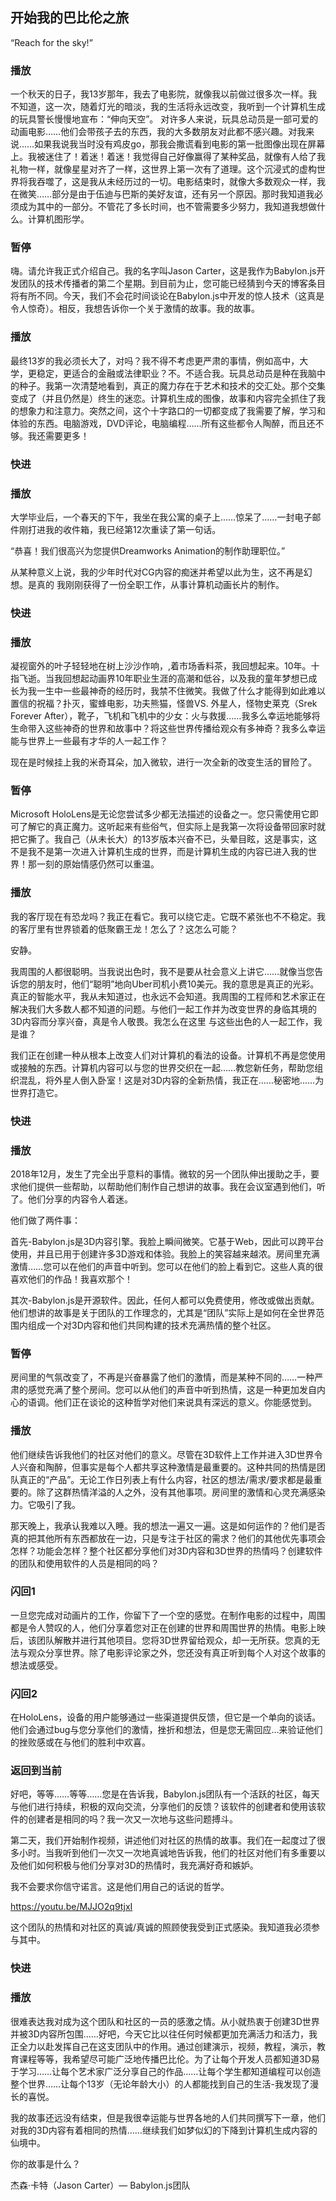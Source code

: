 
## 开始我的巴比伦之旅
“Reach for the sky!”

### 播放
一个秋天的日子，我13岁那年，我去了电影院，就像我以前做过很多次一样。我不知道，这一次，随着灯光的暗淡，我的生活将永远改变，我听到一个计算机生成的玩具警长慢慢地宣布：“伸向天空”。
对许多人来说，玩具总动员是一部可爱的动画电影……他们会带孩子去的东西，我的大多数朋友对此都不感兴趣。对我来说……如果我说我当时没有鸡皮go，那我会撒谎看到电影的第一批图像出现在屏幕上。我被迷住了！着迷！着迷！我觉得自己好像赢得了某种奖品，就像有人给了我礼物一样，就像星星对齐了一样，这世界上第一次有了道理。这个沉浸式的虚构世界将我吞噬了，这是我从未经历过的一切。电影结束时，就像大多数观众一样，我在微笑……部分是由于伍迪与巴斯的美好友谊，还有另一个原因。那时我知道我必须成为其中的一部分。不管花了多长时间，也不管需要多少努力，我知道我想做什么。计算机图形学。
### 暂停

嗨。请允许我正式介绍自己。我的名字叫Jason Carter，这是我作为Babylon.js开发团队的技术传播者的第二个星期。到目前为止，您可能已经猜到今天的博客条目将有所不同。今天，我们不会花时间谈论在Babylon.js中开发的惊人技术（这真是令人惊奇）。相反，我想告诉你一个关于激情的故事。我的故事。
### 播放
最终13岁的我必须长大了，对吗？我不得不考虑更严肃的事情，例如高中，大学，更稳定，更适合的金融或法律职业？不。不适合我。玩具总动员是种在我脑中的种子。我第一次清楚地看到，真正的魔力存在于艺术和技术的交汇处。那个交集变成了（并且仍然是）终生的迷恋。计算机生成的图像，故事和内容完全抓住了我的想象力和注意力。突然之间，这个十字路口的一切都变成了我需要了解，学习和体验的东西。电脑游戏，DVD评论，电脑编程……所有这些都令人陶醉，而且还不够。我还需要更多！
### 快进
### 播放
大学毕业后，一个春天的下午，我坐在我公寓的桌子上……惊呆了……一封电子邮件刚打进我的收件箱，我已经第12次重读了第一句话。

“恭喜！我们很高兴为您提供Dreamworks Animation的制作助理职位。”

从某种意义上说，我的少年时代对CG内容的痴迷并希望以此为生，这不再是幻想。是真的 我刚刚获得了一份全职工作，从事计算机动画长片的制作。
### 快进
### 播放
凝视窗外的叶子轻轻地在树上沙沙作响，,着市场香料茶，我回想起来。10年。十指飞逝。当我回想起动画界10年职业生涯的高潮和低谷，以及我的童年梦想已成长为我一生中一些最神奇的经历时，我禁不住微笑。我做了什么才能得到如此难以置信的祝福？扑灭，蜜蜂电影，功夫熊猫，怪兽VS. 外星人，怪物史莱克（Srek Forever After），靴子，飞机和飞机中的少女：火与救援……我多么幸运地能够将生命带入这些神奇的世界和故事中？将这些世界传播给观众有多神奇？我多么幸运能与世界上一些最有才华的人一起工作？

现在是时候挂上我的米奇耳朵，加入微软，进行一次全新的改变生活的冒险了。
### 暂停
Microsoft HoloLens是无论您尝试多少都无法描述的设备之一。您只需使用它即可了解它的真正魔力。这听起来有些俗气，但实际上是我第一次将设备带回家时就把它撕了。我自己（从未长大）的13岁版本兴奋不已，头晕目眩，这是事实，这不是我不是第一次进入计算机生成的世界，而是计算机生成的内容已进入我的世界！那一刻的原始情感仍然可以重温。
### 播放
我的客厅现在有恐龙吗？我正在看它。我可以绕它走。它既不紧张也不不稳定。我的客厅里有世界锁着的低聚霸王龙！怎么了？这怎么可能？

安静。

我周围的人都很聪明。当我说出色时，我不是要从社会意义上讲它……就像当您告诉您的朋友时，他们“聪明”地向Uber司机小费10美元。我的意思是真正的光彩。真正的智能水平，我从未知道过，也永远不会知道。我周围的工程师和艺术家正在解决我们大多数人都不知道的问题。与他们一起工作并为改变世界的身临其境的3D内容而分享兴奋，真是令人敬畏。我怎么在这里 与这些出色的人一起工作，我是谁？

我们正在创建一种从根本上改变人们对计算机的看法的设备。计算机不再是您使用或接触的东西。计算机内容可以与您的世界交织在一起……教您新任务，帮助您组织混乱，将外星人倒入卧室！这是对3D内容的全新热情，我正在……秘密地……为世界打造它。

### 快进
### 播放
2018年12月，发生了完全出乎意料的事情。微软的另一个团队伸出援助之手，要求他们提供一些帮助，以帮助他们制作自己想讲的故事。我在会议室遇到他们，听了。他们分享的内容令人着迷。

他们做了两件事：

首先-Babylon.js是3D内容引擎。我脸上瞬间微笑。它基于Web，因此可以跨平台使用，并且已用于创建许多3D游戏和体验。我脸上的笑容越来越浓。房间里充满激情……您可以在他们的声音中听到。您可以在他们的脸上看到它。这些人真的很喜欢他们的作品！我喜欢那个！

其次-Babylon.js是开源软件。因此，任何人都可以免费使用，修改或做出贡献。他们想讲的故事是关于团队的工作理念的，尤其是“团队”实际上是如何在全世界范围内组成一个对3D内容和他们共同构建的技术充满热情的整个社区。



### 暂停

房间里的气氛改变了，不再是兴奋暴露了他们的激情，而是某种不同的……一种严肃的感觉充满了整个房间。您可以从他们的声音中听到热情，这是一种更加发自内心的语调。他们正在谈论的这种哲学对他们来说具有深远的意义。你能感觉到。

### 播放

他们继续告诉我他们的社区对他们的意义。尽管在3D软件上工作并进入3D世界令人兴奋和陶醉，但事实是每个人都共享这种激情是最重要的。这种共同的热情是团队真正的“产品”。无论工作日列表上有什么内容，社区的想法/需求/要求都是最重要的。除了这群热情洋溢的人之外，没有其他事项。房间里的激情和心灵充满感染力。它吸引了我。

那天晚上，我承认我难以入睡。我的想法一遍又一遍。这是如何运作的？他们是否真的把其他所有东西都放在一边，只是专注于社区的需求？他们的其他优先事项会怎样？功能会怎样？整个社区都分享他们对3D内容和3D世界的热情吗？创建软件的团队和使用软件的人员是相同的吗？
### 闪回1

一旦您完成对动画片的工作，你留下了一个空的感觉。在制作电影的过程中，周围都是令人赞叹的人，他们分享着您对正在创建的世界和周围世界的热情。电影上映后，该团队解散并进行其他项目。您将3D世界留给观众，却一无所获。您真的无法与观众分享世界。除了电影评论家之外，您还没有真正听到每个人对这个故事的想法或感受。
###  闪回2
在HoloLens，设备的用户能够通过一些渠道提供反馈，但它是一个单向的谈话。他们会通过bug与您分享他们的激情，挫折和想法，但是您无需回应…来验证他们的挫败感或在与他们的胜利中欢喜。

### 返回到当前

好吧，等等……等等……您是在告诉我，Babylon.js团队有一个活跃的社区，每天与他们进行持续，积极的双向交流，分享他们的反馈？该软件的创建者和使用该软件的创建者是相同的吗？我一次又一次地与这些问题搏斗。

第二天，我们开始制作视频，讲述他们对社区的热情的故事。我们在一起度过了很多小时。当我听到他们一次又一次地真诚地告诉我，他们的社区对他们有多重要以及他们如何积极与他们分享对3D的热情时，我充满好奇和嫉妒。

我不会要求你信守诺言。这是他们用自己的话说的哲学。

https://youtu.be/MJJO2q9tjxI

这个团队的热情和对社区的真诚/真诚的照顾使我受到正式感染。我知道我必须参与其中。
### 快进
### 播放

很难表达我对成为这个团队和社区的一员的感激之情。从小就热衷于创建3D世界并被3D内容所包围……好吧，今天它比以往任何时候都更加充满活力和活力，我正全力以赴发挥自己在这支团队中的作用。通过创建演示，视频，教程，演示，教育课程等等，我希望尽可能广泛地传播巴比伦。为了让每个开发人员都知道3D易于学习……让每个艺术家广泛分享自己的作品……让每个学生都知道编程可以创造整个世界……让每个13岁（无论年龄大小）的人都能找到自己的生活-我发现了漫长的喜悦。

我的故事还远没有结束，但是我很幸运能与世界各地的人们共同撰写下一章，他们对我的3D内容有着相同的热情……继续我们如梦似幻的下降到计算机生成内容的仙境中。

你的故事是什么？

杰森·卡特（Jason Carter）— Babylon.js团队
